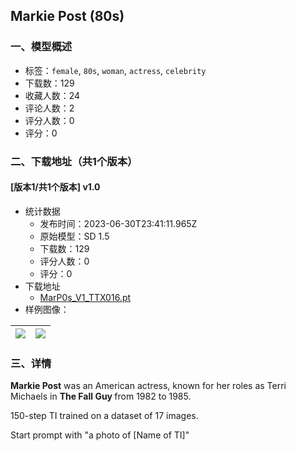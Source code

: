 ## Markie Post (80s)
### 一、模型概述

- 标签：`female`, `80s`, `woman`, `actress`, `celebrity`
- 下载数：129
- 收藏人数：24
- 评论人数：2
- 评分人数：0
- 评分：0

### 二、下载地址（共1个版本）

#### [版本1/共1个版本] v1.0

- 统计数据
  - 发布时间：2023-06-30T23:41:11.965Z
  - 原始模型：SD 1.5
  - 下载数：129
  - 评分人数：0
  - 评分：0
- 下载地址
  - [MarP0s_V1_TTX016.pt](https://civitai.com/api/download/models/107588)
- 样例图像：

| <img src="https://image.civitai.com/xG1nkqKTMzGDvpLrqFT7WA/f1bcdc70-b693-40e4-b9d3-a7f2412c3a25/width=450/1351686.jpeg" /> | <img src="https://image.civitai.com/xG1nkqKTMzGDvpLrqFT7WA/fc165c4b-0a85-40ec-bdd0-8b7d86b71b90/width=450/1351687.jpeg" /> |
| ---- | ---- |


### 三、详情
<p><strong>Markie Post</strong> was an American actress, known for her roles as Terri Michaels in <strong>The Fall Guy </strong>from 1982 to 1985.</p><p>150-step TI trained on a dataset of 17 images.</p><p>Start prompt with "a photo of [Name of TI]"</p><p></p>